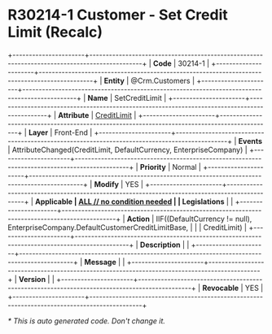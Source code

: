﻿---
erp.type: front-end-business-rule
erp.entity: Crm.Customers
---

# R30214-1 Customer - Set Credit Limit (Recalc)
+----------------------+----------------------------------------------------------------------------------------------+
| **Code**             | 30214-1                                                                                      |
+----------------------+----------------------------------------------------------------------------------------------+
| **Entity**           | @Crm.Customers                                                                               |
+----------------------+----------------------------------------------------------------------------------------------+
| **Name**             | SetCreditLimit                                                                               |
+----------------------+----------------------------------------------------------------------------------------------+
| **Attribute**        | [CreditLimit](../entities/Crm.Customers.md#creditlimit)                                      |
+----------------------+----------------------------------------------------------------------------------------------+
| **Layer**            | Front-End                                                                                    |
+----------------------+----------------------------------------------------------------------------------------------+
| **Events**           | AttributeChanged(CreditLimit, DefaultCurrency, EnterpriseCompany)                            |
+----------------------+----------------------------------------------------------------------------------------------+
| **Priority**         | Normal                                                                                       |
+----------------------+----------------------------------------------------------------------------------------------+
| **Modify**           | YES                                                                                          |
+----------------------+----------------------------------------------------------------------------------------------+
| **Applicable         | [ALL // no condition needed](xref:applicable-legislations)                                   |
| Legislations**       |                                                                                              |
+----------------------+----------------------------------------------------------------------------------------------+
| **Action**           | IIF((DefaultCurrency != null), EnterpriseCompany.DefaultCustomerCreditLimitBase,             |
|                      | CreditLimit)                                                                                 |
+----------------------+----------------------------------------------------------------------------------------------+
| **Description**      |                                                                                              |
+----------------------+----------------------------------------------------------------------------------------------+
| **Message**          |                                                                                              |
+----------------------+----------------------------------------------------------------------------------------------+
| **Version**          |                                                                                              |
+----------------------+----------------------------------------------------------------------------------------------+
| **Revocable**        | YES                                                                                          |
+----------------------+----------------------------------------------------------------------------------------------+

*\* This is auto generated code. Don't change it.*
